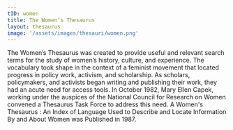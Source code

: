 ```yaml
---
tID: women
title: The Women’s Thesaurus
layout: thesaurus
image: '/assets/images/thesauri/women.png'
---
```


The Women’s Thesaurus was created to provide useful and relevant search terms for the study
of women’s history, culture, and experience. The vocabulary took shape in the context of a feminist movement that located progress in policy work, activism, and scholarship. As scholars, policymakers, and activists began writing and publishing their work, they had an acute need for access tools. In October 1982, Mary Ellen Capek, working under the auspices of the National Council for Research on Women convened a Thesaurus Task Force to address this need.  A Women's Thesaurus : An Index of Language Used to Describe and Locate Information By and About Women was Published in 1987.

